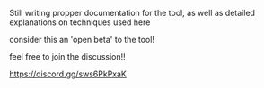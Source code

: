 Still writing propper documentation for the tool, as well as detailed explanations on techniques used here

consider this an 'open beta' to the tool! 

feel free to join the discussion!!

https://discord.gg/sws6PkPxaK
